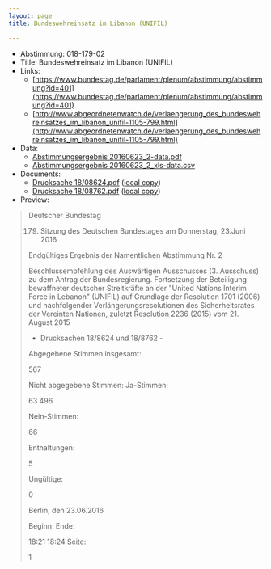 ```yaml
---
layout: page
title: Bundeswehreinsatz im Libanon (UNIFIL)

---
```


* Abstimmung: 018-179-02
* Title: Bundeswehreinsatz im Libanon (UNIFIL)
* Links: 
    * [https://www.bundestag.de/parlament/plenum/abstimmung/abstimmung?id=401](https://www.bundestag.de/parlament/plenum/abstimmung/abstimmung?id=401)
    * [http://www.abgeordnetenwatch.de/verlaengerung_des_bundeswehreinsatzes_im_libanon_unifil-1105-799.html](http://www.abgeordnetenwatch.de/verlaengerung_des_bundeswehreinsatzes_im_libanon_unifil-1105-799.html)
* Data: 
    * [Abstimmungsergebnis 20160623_2-data.pdf](/abstimmungsliste/20160623_2-data.pdf)
    * [Abstimmungsergebnis 20160623_2_xls-data.csv](/abstimmungsliste/analyses/20160623_2_xls-data.csv)
* Documents: 
    * [Drucksache 18/08624.pdf](http://dip21.bundestag.de/dip21/btd/18/086/1808624.pdf) ([local copy](/abstimmungsdaten/018-179-02/1808624.pdf))
    * [Drucksache 18/08762.pdf](http://dip21.bundestag.de/dip21/btd/18/087/1808762.pdf) ([local copy](/abstimmungsdaten/018-179-02/1808762.pdf))
* Preview: 
> Deutscher Bundestag
> 
> 179. Sitzung des Deutschen Bundestages
> am Donnerstag, 23.Juni 2016
> 
> Endgültiges Ergebnis der Namentlichen Abstimmung Nr. 2
> 
> Beschlussempfehlung des Auswärtigen Ausschusses (3. Ausschuss) zu dem Antrag der
> Bundesregierung.
> Fortsetzung der Beteiligung bewaffneter deutscher Streitkräfte an der "United Nations
> Interim Force in Lebanon" (UNIFIL) auf Grundlage der Resolution 1701 (2006) und
> nachfolgender Verlängerungsresolutionen des Sicherheitsrates der Vereinten Nationen,
> zuletzt Resolution 2236 (2015) vom 21. August 2015
> - Drucksachen 18/8624 und 18/8762 -
> 
> Abgegebene Stimmen insgesamt:
> 
> 567
> 
> Nicht abgegebene Stimmen:
> Ja-Stimmen:
> 
> 63
> 496
> 
> Nein-Stimmen:
> 
> 66
> 
> Enthaltungen:
> 
> 5
> 
> Ungültige:
> 
> 0
> 
> Berlin, den 23.06.2016
> 
> Beginn:
> Ende:
> 
> 18:21
> 18:24
> Seite:
> 
> 1
> 
> 
